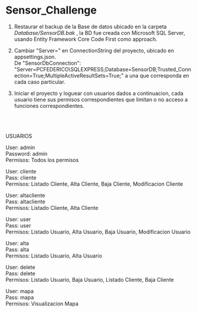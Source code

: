 # Sensor_Challenge
1. Restaurar el backup de la Base de datos ubicado en la carpeta *Database/SensorDB.bak* , la BD fue creada con Microsoft SQL Server, usando Entity Framework Core Code First como approach.


2. Cambiar "Server=" en ConnectionString del proyecto, ubicado en appsettings.json.<br/>De "SensorDbConnection": "Server=PCFEDERICO\\SQLEXPRESS;Database=SensorDB;Trusted_Connection=True;MultipleActiveResultSets=True;" a una que corresponda en cada caso particular.


3. Iniciar el proyecto y loguear con usuarios dados a continuacion, cada usuario tiene sus permisos correspondientes que limitan o no acceso a funciones correspondientes.
<br/>
<br/>
<br/>
USUARIOS<br/>


User: admin<br/>
Password: admin<br/>
Permisos: Todos los permisos<br/>


User: cliente<br/>
Pass: cliente<br/>
Permisos: Listado Cliente, Alta Cliente, Baja Cliente, Modificacion Cliente<br/>


User: altacliente<br/>
Pass: altacliente<br/>
Permisos: Listado Cliente, Alta Cliente<br/>


User: user<br/>
Pass: user<br/>
Permisos: Listado Usuario, Alta Usuario, Baja Usuario, Modificacion Usuario<br/>


User: alta<br/>
Pass: alta<br/>
Permisos: Listado Usuario, Alta Usuario<br/>

User: delete<br/>
Pass: delete<br/>
Permisos: Listado Usuario, Baja Usuario, Listado Cliente, Baja Cliente<br/>

User: mapa<br/>
Pass: mapa<br/>
Permisos: Visualizacion Mapa<br/>


